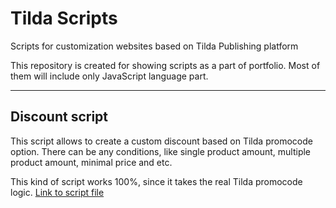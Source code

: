 # Tilda Scripts
Scripts for customization websites based on Tilda Publishing platform


This repository is created for showing scripts as a part of portfolio.
Most of them will include only JavaScript language part.


---
## Discount script
This script allows to create a custom discount based on Tilda promocode option. 
There can be any conditions, like single product amount, multiple product amount, minimal price and etc.

This kind of script works 100%, since it takes the real Tilda promocode logic.
[Link to script file](https://github.com/michailozdemir/tilda-scripts/blob/master/tilda-discount.js)

